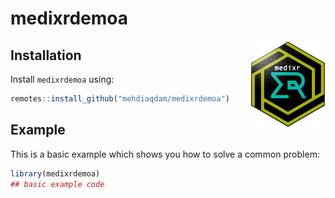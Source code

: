 
# medixrdemoa 
<img src="man/figures/logo.png" align="right" height="139" alt="" />

<!-- badges: start -->
<!-- badges: end -->

## Installation

Install `medixrdemoa` using:
``` r
remotes::install_github("mehdiaqdam/medixrdemoa")
```

## Example

This is a basic example which shows you how to solve a common problem:

``` r
library(medixrdemoa)
## basic example code
```

